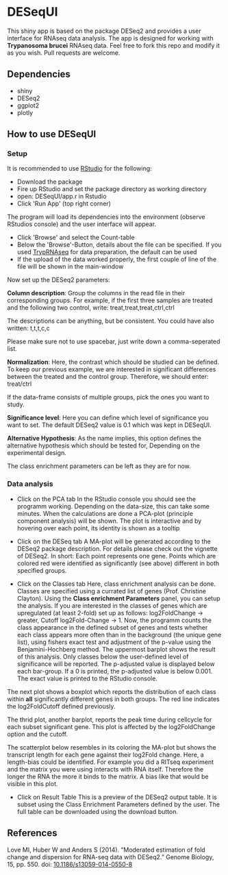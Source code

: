 # DESeqUI
This shiny app is based on the package DESeq2 and provides a user interface for RNAseq data analysis. The app is designed for working with **Trypanosoma brucei** RNAseq data. Feel free to fork this repo and modify it as you wish. Pull requests are welcome.

## Dependencies
- shiny
- DESeq2
- ggplot2
- plotly

## How to use DESeqUI
### Setup
It is recommended to use [RStudio](https://www.rstudio.com) for the following:

- Download the package
- Fire up RStudio and set the package directory as working directory
- open: DESeqUI/app.r in Rstudio
- Click 'Run App' (top right corner)

The program will load its dependencies into the environment (observe RStudios console) and the user interface will appear.

- Click 'Browse' and select the Count-table
- Below the 'Browse'-Button, details about the file can be specified. If you used [TrypRNAseq](https://github.com/klprint/TrypRNAseq) for data preparation, the default can be used
- If the upload of the data worked properly, the first couple of line of the file will be shown in the main-window

Now set up the DESeq2 parameters:

**Column description**: Group the columns in the read file in their corresponding groups. For example, if the first three samples are treated and the following two control, write: treat,treat,treat,ctrl,ctrl

The descriptions can be anything, but be consistent. You could have also written: t,t,t,c,c

Please make sure not to use spacebar, just write down a comma-seperated list.


**Normalization**: Here, the contrast which should be studied can be defined. To keep our previous example, we are interested in significant differences between the treated and the control group. Therefore, we should enter: treat/ctrl

If the data-frame consists of multiple groups, pick the ones you want to study.


**Significance level**: Here you can define which level of significance you want to set. The default DESeq2 value is 0.1 which was kept in DESeqUI.


**Alternative Hypothesis**: As the name implies, this option defines the alternative hypothesis which should be tested for, Depending on the experimental design.

The class enrichment parameters can be left as they are for now.


### Data analysis
- Click on the PCA tab
In the RStudio console you should see the programm working. Depending on the data-size, this can take some minutes. When the calculations are done a PCA-plot (principle component analysis) will be shown. The plot is interactive and by hovering over each point, its identity is shown as a tooltip

- Click on the DESeq tab
A MA-plot will be generated according to the DESeq2 package description. For details please check out the vignette of DESeq2. In short: Each point represents one gene. Points which are colored red were identified as significantly (see above) different in both specified groups.

- Click on the Classes tab
Here, class enrichment analysis can be done. Classes are specified using a currated list of genes (Prof. Christine Clayton). Using the **Class enrichment Parameters** panel, you can setup the analysis. If you are interested in the classes of genes which are upregulated (at least 2-fold) set up as follows: log2FoldChange -> greater, Cutoff log2Fold-Change -> 1. Now, the programm counts the class appearance in the defined subset of genes and tests whether each class appears more often than in the background (the unique gene list), using fishers exact test and adjustment of the p-value using the Benjamini-Hochberg method. The uppermost barplot shows the result of this analysis. Only classes below the user-defined level of significance will be reported. The p-adjusted value is displayed below each bar-group. If a 0 is printed, the p-adjusted value is below 0.001. The exact value is printed to the RStudio console.

The next plot shows a boxplot which reports the distribution of each class within **all** significantly different genes in both groups. The red line indicates the log2FoldCutoff defined previously.

The thrid plot, another barplot, reports the peak time during cellcycle for each subset significant gene. This plot is affected by the log2FoldChange option and the cutoff.

The scatterplot below resembles in its coloring the MA-plot but shows the transcript length for each gene against their log2Fold change. Here, a length-bias could be identified. For example you did a RITseq experiment and the matrix you were using interacts with RNA itself. Therefore the longer the RNA the more it binds to the matrix. A bias like that would be visible in this plot.


- Click on Result Table
This is a preview of the DESeq2 output table. It is subset using the Class Enrichment Parameters defined by the user. The full table can be downloaded using the download button.

## References
Love MI, Huber W and Anders S (2014). “Moderated estimation of fold change and dispersion for RNA-seq data with DESeq2.” Genome Biology, 15, pp. 550. doi: [10.1186/s13059-014-0550-8](http://genomebiology.biomedcentral.com/articles/10.1186/s13059-014-0550-8)

